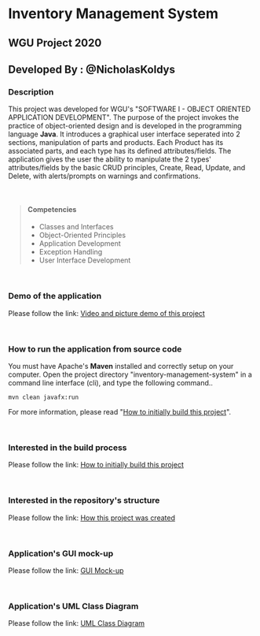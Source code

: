 # Inventory Management System 
## WGU Project 2020
## Developed By : @NicholasKoldys

### Description
This project was developed for WGU's "SOFTWARE I - OBJECT ORIENTED APPLICATION DEVELOPMENT".  The purpose of the project invokes the practice of object-oriented design and is developed in the programming language **Java**.  It introduces a graphical user interface seperated into 2 sections, manipulation of parts and products.  Each Product has its associated parts, and each type has its defined attributes/fields.  The application gives the user the ability to manipulate the 2 types' attributes/fields by the basic CRUD principles, Create, Read, Update, and Delete, with alerts/prompts on warnings and confirmations.

<br />

>#### Competencies
>* Classes and Interfaces
>* Object-Oriented Principles
>* Application Development
>* Exception Handling
>* User Interface Development

<br />

### Demo of the application
Please follow the link:
[Video and picture demo of this project](demo/demo.md)

<br />

### How to run the application from source code
You must have Apache's **Maven** installed and correctly setup on your computer.
Open the project directory "inventory-management-system" in a command line interface (cli), and type the following command..
```
mvn clean javafx:run
```
For more information, please read "[How to initially build this project](project-documents/how-to-build.md)".

<br />

### Interested in the build process
Please follow the link:
[How to initially build this project](project-documents/how-to-build.md)

<br />

### Interested in the repository's structure
Please follow the link:
[How this project was created](project-documents/how-to-create.md)

<br />

### Application's GUI mock-up
Please follow the link:
[GUI Mock-up](project-documents/gui-mockup.md)

<br />

### Application's UML Class Diagram
Please follow the link:
[UML Class Diagram](project-documents/uml-class-diagram.pdf)